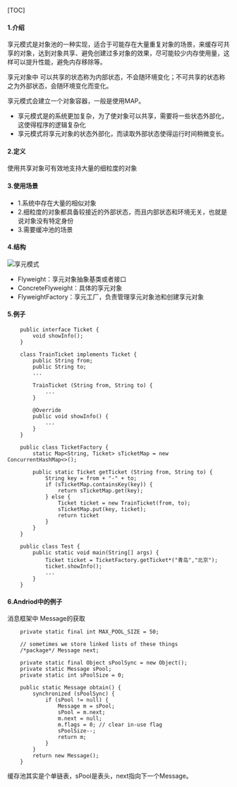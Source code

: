 [TOC]

#### 1.介绍

享元模式是对象池的一种实现，适合于可能存在大量重复对象的场景，来缓存可共享的对象，达到对象共享、避免创建过多对象的效果，尽可能较少内存使用量，这样可以提升性能，避免内存移除等。

享元对象中 可以共享的状态称为内部状态，不会随环境变化；不可共享的状态称之为外部状态，会随环境变化而变化。

享元模式会建立一个对象容器，一般是使用MAP。

- 享元模式是的系统更加复杂，为了使对象可以共享，需要将一些状态外部化，这使得程序的逻辑复杂化
- 享元模式将享元对象的状态外部化，而读取外部状态使得运行时间稍微变长。

#### 2.定义

使用共享对象可有效地支持大量的细粒度的对象


#### 3.使用场景

- 1.系统中存在大量的相似对象
- 2.细粒度的对象都具备较接近的外部状态，而且内部状态和环境无关，也就是说对象没有特定身份
- 3.需要缓冲池的场景

#### 4.结构

![享元模式](https://github.com/sparkfengbo/AndroidNotes/blob/master/PictureRes/SJMS/%E4%BA%AB%E5%85%83%E6%A8%A1%E5%BC%8F.png?raw=true)

- Flyweight：享元对象抽象基类或者接口
- ConcreteFlyweight：具体的享元对象
- FlyweightFactory：享元工厂，负责管理享元对象池和创建享元对象

#### 5.例子

```
    public interface Ticket {
        void showInfo();
    }
    
    class TrainTicket implements Ticket {
        public String from;
        public String to;
        ...

        TrainTicket (String from, String to) {
            ...
        }

        @Override
        public void showInfo() {
            ...
        }
    }
    
    public class TicketFactory {
        static Map<String, Ticket> sTicketMap = new ConcurrentHashMap<>();
        
        public static Ticket getTicket (String from, String to) {
            String key = from + "-" + to;
            if (sTicketMap.containsKey(key)) {
                return sTicketMap.get(key);
            } else {
                Ticket ticket = new TrainTicket(from, to);
                sTicketMap.put(key, ticket);
                return ticket
            }
        }
    }
    
    public class Test {
        public static void main(String[] args) {
            Ticket ticket = TicketFactory.getTicket*("青岛","北京");
            ticket.showInfo();
            ...
        }
    }
```
#### 6.Andriod中的例子

消息框架中 Message的获取

```
    private static final int MAX_POOL_SIZE = 50;
    
    // sometimes we store linked lists of these things
    /*package*/ Message next;

    private static final Object sPoolSync = new Object();
    private static Message sPool;
    private static int sPoolSize = 0;
    
    public static Message obtain() {
        synchronized (sPoolSync) {
            if (sPool != null) {
                Message m = sPool;
                sPool = m.next;
                m.next = null;
                m.flags = 0; // clear in-use flag
                sPoolSize--;
                return m;
            }
        }
        return new Message();
    }
```
缓存池其实是个单链表，sPool是表头，next指向下一个Message。

